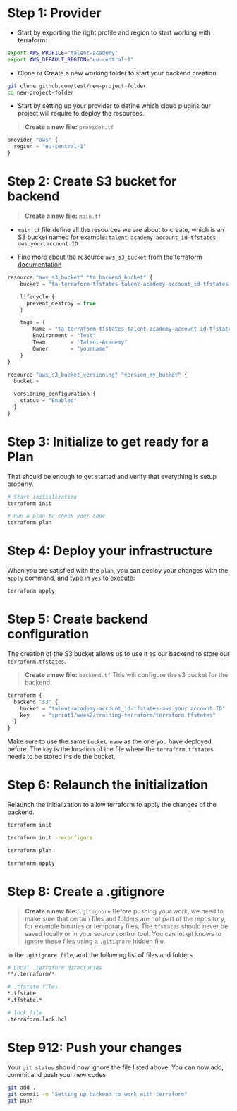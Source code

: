 # Step 1: Provider

- Start by exporting the right profile and region to start working with terraform:
```sh
export AWS_PROFILE="talent-academy"
export AWS_DEFAULT_REGION="eu-central-1"
```

- Clone or Create a new working folder to start your backend creation:

```sh
git clone github.com/test/new-project-folder
cd new-project-folder
```

- Start by setting up your provider to define which cloud plugins our project will require to deploy the resources.

> **Create a new file:** `provider.tf`

```javascript
provider "aws" {
  region = "eu-central-1"
}
```
# Step 2: Create S3 bucket for backend

> **Create a new file:** `main.tf`
- `main.tf` file define all the resources we are about to create, which is an S3 bucket named for example: `talent-academy-account_id-tfstates-aws.your.account.ID`

- Fine more about the resource `aws_s3_bucket` from the [terraform documentation](https://registry.terraform.io/providers/hashicorp/aws/latest/docs/resources/s3_bucket)

```javascript
resource "aws_s3_bucket" "ta_backend_bucket" {
    bucket = "ta-terraform-tfstates-talent-academy-account_id-tfstates-aws.your.account.ID"

    lifecycle {
      prevent_destroy = true
    }

    tags = {
        Name = "ta-terraform-tfstates-talent-academy-account_id-tfstates-aws.your.account.ID"
        Environment = "Test"
        Team        = "Talent-Academy"
        Owner       = "yourname"
    }
}

resource "aws_s3_bucket_versioning" "version_my_bucket" {
  bucket = 

  versioning_configuration {
    status = "Enabled"
  }
}

```
# Step 3: Initialize to get ready for a Plan

That should be enough to get started and verify that everything is setup properly.

```sh
# Start initialization
terraform init

# Run a plan to check your code
terraform plan
```

# Step 4: Deploy your infrastructure

When you are satisfied with the `plan`, you can deploy your changes with the `apply` command, and type in `yes` to execute:

```sh
terraform apply
```

# Step 5: Create backend configuration

The creation of the S3 bucket allows us to use it as our backend to store our `terraform.tfstates`.

> **Create a new file:**  `backend.tf` 
This will configure the s3 bucket for the backend.

```javascript
terraform {
  backend "s3" {
    bucket = "talent-academy-account_id-tfstates-aws.your.account.ID"
    key    = "sprint1/week2/training-terraform/terraform.tfstates"
  }
}
```

Make sure to use the same `bucket name` as the one you have deployed before. The `key` is the location of the file where the `terraform.tfstates` needs to be stored inside the bucket.

# Step 6: Relaunch the initialization

Relaunch the initialization to allow terraform to apply the changes of the backend.

```sh
terraform init 

terraform init -reconfigure

terraform plan

terraform apply

```

# Step 8: Create a .gitignore

> **Create a new file:** `.gitignore`
Before pushing your work, we need to make sure that certain files and folders are not part of the repository, for example binaries or temporary files. The `tfstates` should never be saved locally or in your source control tool. You can let git knows to ignore these files using a `.gitignore` hidden file.

In the `.gitignore file`, add the following list of files and folders

```sh
# Local .terraform directories
**/.terraform/*

# .tfstate files
*.tfstate
*.tfstate.*

# lock file
.terraform.lock.hcl
```

# Step 912: Push your changes

Your `git status` should now ignore the file listed above. You can now add, commit and push your new codes:
```sh
git add .
git commit -m "Setting up backend to work with terraform"
git push
```